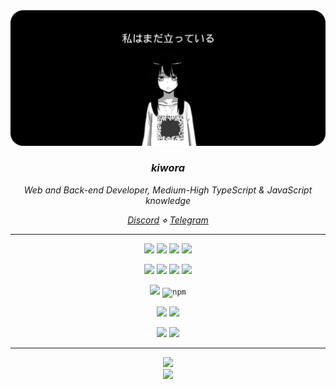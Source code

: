 <div align="center">
<img src="banner.png" alt="Profile Picture"  />
</div>

<h3 align="center"><i> kiwora </i> </h3>
<p align="center"><i> Web and Back-end Developer, Medium-High TypeScript & JavaScript knowledge </i> </p>
 
 
 <p align="center"><i><a href="https://discord.com/users/885982488281878658">Discord</a> ⋄ <a href="https://t.me/mwttjq">Telegram</a></i></p>
   
<hr>



<div align="center">
<code><img height="20" src="https://img.shields.io/badge/-c++-%2300599C?style=flat-square&logo=c%2B%2B&logoColor=white"/></code> 
<code><img height="20" src="https://img.shields.io/badge/-Java-%23ED8B00?style=flat-square&logo=java&logoColor=white"/></code> 
<code><img height="20" src="https://img.shields.io/badge/-TypeScript-%23323330?style=flat-square&logo=Typescript&logoColor=blue"/></code> 
<code><img height="20" src="https://img.shields.io/badge/-JavaScript-%23323330?style=flat-square&logo=Javascript&logoColor=%23F7DF1E"/></code> 


<code><img height="20" src="https://img.shields.io/badge/-HTML5-E34F26?style=flat-square&logo=html5&logoColor=white" /></code>
<code><img height="20" src="https://img.shields.io/badge/-CSS-264de4?style=flat-square&logo=CSS&logoColor=white" /></code>
<code><img height="20" src="https://img.shields.io/badge/-React-%2300599C?style=flat-square&logo=react&logoColor=white"/></code>
<code><img height="20" src="https://img.shields.io/badge/-Electron-003545?style=flat-square&logo=electron&logoColor=white"/></code> 


<code><img height="20" src="https://img.shields.io/badge/-Node.js-43853d?style=flat-square&logo=Node.js&logoColor=white"/></code> 
<code><img alt="npm" src="https://img.shields.io/badge/-NPM-CB3837?style=flat-square&logo=npm&logoColor=white" /></code>


<code><img height="20" src="https://img.shields.io/badge/-Visual Studio Code-003545?style=flat-square&logo=visualstudiocode&logoColor=0078d7"/></code> 
<code><img height="20" src="https://img.shields.io/badge/-Neovim-164914?style=flat-square&logo=neovim&logoColor=278423"/></code> 

<code><img height="20" src="https://img.shields.io/badge/-Windows-1c78c9?style=flat-square&logo=windows&logoColor=white"/></code> 
<code><img height="20" src="https://img.shields.io/badge/-Kali Linux-141719?style=flat-square&logo=kalilinux&logoColor=white"/></code> 

</div>
<hr>

<div align="center">

![](https://github-readme-stats.vercel.app/api?username=kiwora&theme=aura&hide_border=false&include_all_commits=true&count_private=false)<br/>
![](https://github-readme-stats.vercel.app/api/top-langs/?username=kiwora&theme=aura&hide_border=false&include_all_commits=true&count_private=false&layout=compact)
  
   </div>
  
  
  </p>
  
  

  

